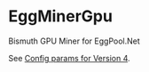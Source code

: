 # EggMinerGpu
Bismuth GPU Miner for EggPool.Net

See [Config params for Version 4](https://github.com/EggPool/EggMinerGpu/blob/master/Version4/config.md).
